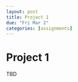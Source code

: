 ```yaml
---
layout: post
title: Project 1
due: "Fri Mar 2"
categories: [assignments]
---
```


# Project 1

TBD

